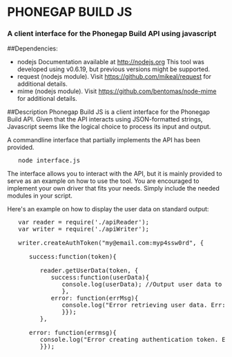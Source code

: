 # PHONEGAP BUILD JS
 
### A client interface for the Phonegap Build API using javascript


##Dependencies:
* nodejs  Documentation available at http://nodejs.org
		  This tool was developed using v0.6.19, but previous versions might be supported.
* request (nodejs module).  Visit https://github.com/mikeal/request for additional details.
* mime    (nodejs module).  Visit https://github.com/bentomas/node-mime for additional details.

##Description
Phonegap Build JS is a client interface for the Phonegap Build API.  Given that the API interacts using JSON-formatted strings, Javascript seems like the logical choice to process its input and output.

A commandline interface that partially implements the API has been provided.  
<pre>
   node interface.js
</pre>

The interface allows you to interact with the API, but it is mainly provided to serve as an example on how to use the tool.  You are encouraged to implement your own driver that fits your needs.  Simply include the needed modules in your script.  

Here's an example on how to display the user data on standard output:

<pre>
   var reader = require('./apiReader');
   var writer = require('./apiWriter');

   writer.createAuthToken("my@email.com:myp4ssw0rd", {

      success:function(token){
 
         reader.getUserData(token, {
            success:function(userData){
               console.log(userData); //Output user data to stdout
               }, 
            error: function(errMsg){
               console.log("Error retrieving user data. Err: " + errMsg);
               }});         
         }, 
 
      error: function(errmsg){
         console.log("Error creating authentication token. Err: " + errmsg);
         }});
</pre>

